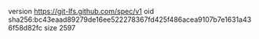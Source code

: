 version https://git-lfs.github.com/spec/v1
oid sha256:bc43eaad89279de16ee522278367fd425f486acea9107b7e1631a436f58d82fc
size 2597
